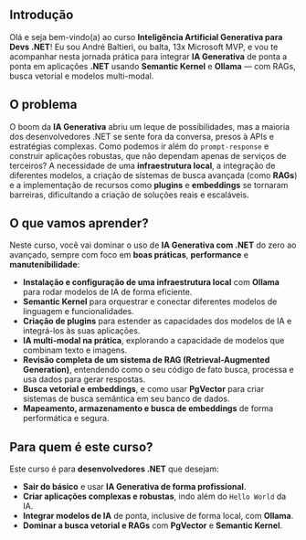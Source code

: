 ## Introdução
Olá e seja bem-vindo(a) ao curso **Inteligência Artificial Generativa para Devs .NET**! Eu sou André Baltieri, ou balta, 13x Microsoft MVP, e vou te acompanhar nesta jornada prática para integrar **IA Generativa** de ponta a ponta em aplicações **.NET** usando **Semantic Kernel** e **Ollama** — com RAGs, busca vetorial e modelos multi-modal.

## O problema
O boom da **IA Generativa** abriu um leque de possibilidades, mas a maioria dos desenvolvedores .NET se sente fora da conversa, presos à APIs e estratégias complexas. Como podemos ir além do `prompt-response` e construir aplicações robustas, que não dependam apenas de serviços de terceiros? A necessidade de uma **infraestrutura local**, a integração de diferentes modelos, a criação de sistemas de busca avançada (como **RAGs**) e a implementação de recursos como **plugins** e **embeddings** se tornaram barreiras, dificultando a criação de soluções reais e escaláveis.

## O que vamos aprender?
Neste curso, você vai dominar o uso de **IA Generativa com .NET** do zero ao avançado, sempre com foco em **boas práticas**, **performance** e **manutenibilidade**:

* **Instalação e configuração de uma infraestrutura local** com **Ollama** para rodar modelos de IA de forma eficiente.
* **Semantic Kernel** para orquestrar e conectar diferentes modelos de linguagem e funcionalidades.
* **Criação de plugins** para estender as capacidades dos modelos de IA e integrá-los às suas aplicações.
* **IA multi-modal na prática**, explorando a capacidade de modelos que combinam texto e imagens.
* **Revisão completa de um sistema de RAG (Retrieval-Augmented Generation)**, entendendo como o seu código de fato busca, processa e usa dados para gerar respostas.
* **Busca vetorial e embeddings**, e como usar **PgVector** para criar sistemas de busca semântica em seu banco de dados.
* **Mapeamento, armazenamento e busca de embeddings** de forma performática e segura.

## Para quem é este curso?
Este curso é para **desenvolvedores .NET** que desejam:

* **Sair do básico** e usar **IA Generativa de forma profissional**.
* **Criar aplicações complexas e robustas**, indo além do `Hello World` da IA.
* **Integrar modelos de IA** de ponta, inclusive de forma local, com **Ollama**.
* **Dominar a busca vetorial e RAGs** com **PgVector** e **Semantic Kernel**.
